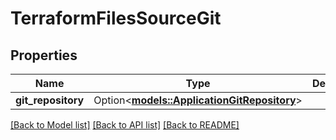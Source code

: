 # TerraformFilesSourceGit

## Properties

Name | Type | Description | Notes
------------ | ------------- | ------------- | -------------
**git_repository** | Option<[**models::ApplicationGitRepository**](ApplicationGitRepository.md)> |  | [optional]

[[Back to Model list]](../README.md#documentation-for-models) [[Back to API list]](../README.md#documentation-for-api-endpoints) [[Back to README]](../README.md)


